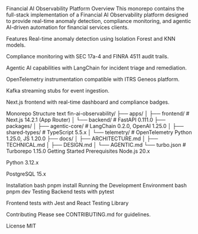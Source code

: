 Financial AI Observability Platform
Overview
This monorepo contains the full-stack implementation of a Financial AI Observability platform designed to provide real-time anomaly detection, compliance monitoring, and agentic AI-driven automation for financial services clients.

Features
Real-time anomaly detection using Isolation Forest and KNN models.

Compliance monitoring with SEC 17a-4 and FINRA 4511 audit trails.

Agentic AI capabilities with LangChain for incident triage and remediation.

OpenTelemetry instrumentation compatible with ITRS Geneos platform.

Kafka streaming stubs for event ingestion.

Next.js frontend with real-time dashboard and compliance badges.

Monorepo Structure
text
fin-ai-observability/
├── apps/
│ ├── frontend/ # Next.js 14.2.1 (App Router)
│ └── backend/ # FastAPI 0.111.0
├── packages/
│ ├── agentic-core/ # LangChain 0.2.0, OpenAI 1.25.0
│ ├── shared-types/ # TypeScript 5.5.x
│ └── telemetry/ # OpenTelemetry Python 1.25.0, JS 1.20.0
├── docs/
│ ├── ARCHITECTURE.md
│ ├── TECHNICAL.md
│ ├── DESIGN.md
│ └── AGENTIC.md
└── turbo.json # Turborepo 1.15.0
Getting Started
Prerequisites
Node.js 20.x

Python 3.12.x

PostgreSQL 15.x

Installation
bash
pnpm install
Running the Development Environment
bash
pnpm dev
Testing
Backend tests with pytest

Frontend tests with Jest and React Testing Library

Contributing
Please see CONTRIBUTING.md for guidelines.

License
MIT
